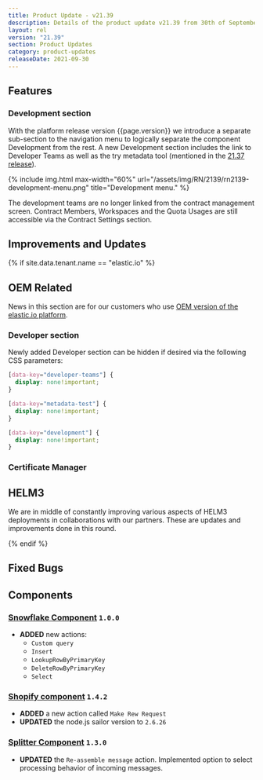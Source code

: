 ```yaml
---
title: Product Update - v21.39
description: Details of the product update v21.39 from 30th of September 2021.
layout: rel
version: "21.39"
section: Product Updates
category: product-updates
releaseDate: 2021-09-30
---
```


## Features

### Development section

With the platform release version {{page.version}} we introduce a separate
sub-section to the navigation menu to logically separate the component Development
from the rest. A new Development section includes the link to Developer Teams as
well as the try metadata tool (mentioned in the [21.37 release](/releases/21.37#try-metadata-tool)).

{% include img.html max-width="60%" url="/assets/img/RN/2139/rn2139-development-menu.png" title="Development menu." %}

The development teams are no longer linked from the contract management screen.
Contract Members, Workspaces and the Quota Usages are still accessible via the
Contract Settings section.

## Improvements and Updates


{% if site.data.tenant.name == "elastic.io" %}

## OEM Related

News in this section are for our customers who use
[OEM version of the elastic.io platform](https://www.elastic.io/saas-embedded-integration/).

### Developer section

Newly added Developer section can be hidden if desired via the following CSS parameters:

```css
[data-key="developer-teams"] {
  display: none!important;
}

[data-key="metadata-test"] {
  display: none!important;
}

[data-key="development"] {
  display: none!important;
}
```

### Certificate Manager

## HELM3

We are in middle of constantly improving various aspects of HELM3 deployments in
collaborations with our partners. These are updates and improvements done in
this round.


{% endif %}

## Fixed Bugs

## Components

### [Snowflake Component](/components/snowflake/) `1.0.0`

*   **ADDED** new actions:
    *   `Custom query`
    *   `Insert`
    *   `LookupRowByPrimaryKey`
    *   `DeleteRowByPrimaryKey`
    *   `Select`

### [Shopify component](/components/shopify/) `1.4.2`

*   **ADDED** a new action called `Make Rew Request`
*   **UPDATED** the node.js sailor version to `2.6.26`


### [Splitter Component](/components/splitter/) `1.3.0`

*   **UPDATED** the `Re-assemble message` action. Implemented option to select processing behavior of incoming messages.
